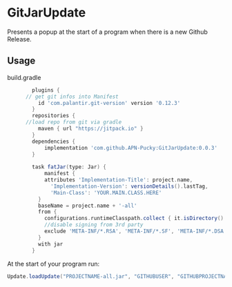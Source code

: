 # GitJarUpdate
Presents a popup at the start of a program when there is a new Github Release.
## Usage
build.gradle
        
```gradle
        plugins {
	  // get git infos into Manifest
          id 'com.palantir.git-version' version '0.12.3'
        }
        repositories {
	  //load repo from git via gradle
          maven { url "https://jitpack.io" }
        }
        dependencies {
        	implementation 'com.github.APN-Pucky:GitJarUpdate:0.0.3'
        }
        
        task fatJar(type: Jar) {
	        manifest {
            attributes 'Implementation-Title': project.name,
        	  'Implementation-Version': versionDetails().lastTag,
        	  'Main-Class': 'YOUR.MAIN.CLASS.HERE'
          }
          baseName = project.name + '-all'
          from { 
            configurations.runtimeClasspath.collect { it.isDirectory() ? it : zipTree(it) } }{
            //disable signing from 3rd party
            exclude 'META-INF/*.RSA', 'META-INF/*.SF', 'META-INF/*.DSA'
          }
          with jar
        }
```
At the start of your program run:
```java
Update.loadUpdate("PROJECTNAME-all.jar", "GITHUBUSER", "GITHUBPROJECTNAME");
```
